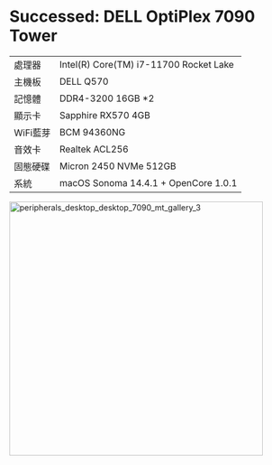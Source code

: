 # Successed: DELL OptiPlex 7090 Tower


<table>
  <tr>
    <td>處理器</td><td>Intel(R) Core(TM) i7-11700 Rocket Lake</td>
  </tr>
  <tr>
    <td>主機板</td><td>DELL Q570</td>
  </tr>
  <tr>  
    <td>記憶體</td><td>DDR4-3200 16GB *2</td>
  </tr>
  <tr>
    <td>顯示卡</td><td>Sapphire RX570 4GB</td>
  </tr>
  <tr>
    <td>WiFi藍芽</td><td>BCM 94360NG</td>
  </tr>
  <tr>
    <td>音效卡</td><td>Realtek ACL256</td>
  </tr>
  <tr>  
    <td>固態硬碟</td><td>Micron 2450 NVMe 512GB</td>
  </tr>
  <tr>
    <td>系統</td><td>macOS Sonoma 14.4.1 + OpenCore 1.0.1</td>
  </tr>  
</table>


<img width="450" alt="peripherals_desktop_desktop_7090_mt_gallery_3" src="https://user-images.githubusercontent.com/79300809/180198714-5ffb52c7-d09d-489a-bd3d-104be4e3ab3c.jpg"><br>





